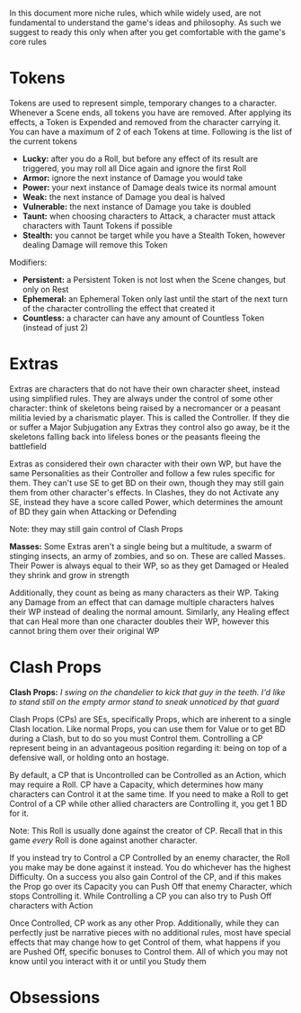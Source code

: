 In this document more niche rules, which while widely used, are not fundamental to understand the game's ideas and philosophy. As such we suggest to ready this only when after you get comfortable with the game's core rules
# Tokens

Tokens are used to represent simple, temporary changes to a character. Whenever a Scene ends, all tokens you have are removed. After applying its effects, a Token is Expended and removed from the character carrying it. You can have a maximum of 2 of each Tokens at time. Following is the list of the current tokens

- **Lucky:** after you do a Roll, but before any effect of its result are triggered, you may roll all Dice again and ignore the first Roll
- **Armor:** ignore the next instance of Damage you would take
- **Power:** your next instance of Damage deals twice its normal amount
- **Weak:** the next instance of Damage you deal is halved
- **Vulnerable:** the next instance of Damage you take is doubled
- **Taunt:** when choosing characters to Attack, a character must attack characters with Taunt Tokens if possible
- **Stealth:** you cannot be target while you have a Stealth Token, however dealing Damage will remove this Token

Modifiers:
- **Persistent:** a Persistent Token is not lost when the Scene changes, but only on Rest
- **Ephemeral:** an Ephemeral Token only last until the start of the next turn of the character controlling the effect that created it 
- **Countless:** a character can have any amount of Countless Token (instead of just 2)
# Extras

Extras are characters that do not have their own character sheet, instead using simplified rules. They are always under the control of some other character: think of skeletons being raised by a necromancer or a peasant militia levied by a charismatic player. This is called the Controller. If they die or suffer a Major Subjugation any Extras they control also go away, be it the skeletons falling back into lifeless bones or the peasants fleeing the battlefield

Extras as considered their own character with their own WP, but have the same Personalities as their Controller and follow a few rules specific for them. They can't use SE to get BD on their own, though they may still gain them from other character's effects. In Clashes, they do not Activate any SE, instead they have a score called Power, which determines the amount of BD they gain when Attacking or Defending

Note: they may still gain control of Clash Props

**Masses:** Some Extras aren't a single being but a multitude, a swarm of stinging insects, an army of zombies, and so on. These are called Masses. Their Power is always equal to their WP, so as they get Damaged or Healed they shrink and grow in strength

Additionally, they count as being as many characters as their WP. Taking any Damage from an effect that can damage multiple characters halves their WP instead of dealing the normal amount. Similarly, any Healing effect that can Heal more than one character doubles their WP, however this cannot bring them over their original WP
# Clash Props

**Clash Props:** *I swing on the chandelier to kick that guy in the teeth. I'd like to stand still on the empty armor stand to sneak unnoticed by that guard*

Clash Props (CPs) are SEs, specifically Props, which are inherent to a single Clash location. Like normal Props, you can use them for Value or to get BD during a Clash, but to do so you must Control them. Controlling a CP represent being in an advantageous position regarding it: being on top of a defensive wall, or holding onto an hostage. 

By default, a CP that is Uncontrolled can be Controlled as an Action, which may require a Roll. CP have a Capacity, which determines how many characters can Control it at the same time. If you need to make a Roll to get Control of a CP while other allied characters are Controlling it, you get 1 BD for it. 

Note: This Roll is usually done against the creator of CP. Recall that in this game *every* Roll is done against another character. 

If you instead try to Control a CP Controlled by an enemy character, the Roll you make may be done against it instead. You do whichever has the highest Difficulty. On a success you also gain Control of the CP, and if this makes the Prop go over its Capacity you can Push Off that enemy Character, which stops Controlling it. While Controlling a CP you can also try to Push Off characters with Action

Once Controlled, CP work as any other Prop. Additionally, while they can perfectly just be narrative pieces with no additional rules, most have special effects that may change how to get Control of them, what happens if you are Pushed Off, specific bonuses to Control them. All of which you may not know until you interact with it or until you Study them
# Obsessions


